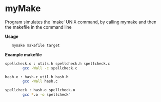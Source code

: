 # myMake
Program simulates the 'make' UNIX command, by calling mymake and then the makefile in the command line

**Usage**
```bash
   mymake makefile target
```

**Example makefile**
```bash
spellcheck.o : utils.h spellcheck.h spellcheck.c
        gcc -Wall -c spellcheck.c

hash.o : hash.c util.h hash.h
        gcc -Wall hash.c

spellcheck : hash.o spellcheck.o
        gcc *.o -o spellcheck"
 ```
 
